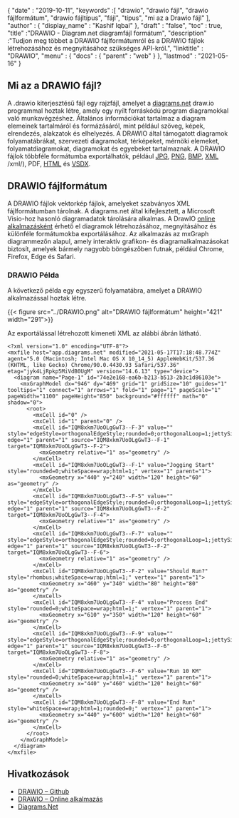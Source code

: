 {
  "date" : "2019-10-11",
  "keywords" :[ "drawio", "drawio fájl", "drawio fájlformátum", "drawio fájltípus", "fájl", "típus", "mi az a Drawio fájl" ],
  "author" : {
    "display_name" : "Kashif Iqbal"
},
  "draft" : "false",
  "toc" : true,
  "title" :"DRAWIO - Diagram.net diagramfájl formátum",
  "description" :"Tudjon meg többet a DRAWIO fájlformátumról és a DRAWIO fájlok létrehozásához és megnyitásához szükséges API-król.",
  "linktitle" : "DRAWIO",
  "menu" : {
    "docs" : {
      "parent" : "web"
}
},
  "lastmod" : "2021-05-16"
}

## Mi az a DRAWIO fájl?

A .drawio kiterjesztésű fájl egy rajzfájl, amelyet a [diagrams.net](https://www.diagrams.net/) draw.io programmal hoztak létre, amely egy nyílt forráskódú program diagramokkal való munkavégzéshez. Általános információkat tartalmaz a diagram elemeinek tartalmáról és formázásáról, mint például szöveg, képek, elrendezés, alakzatok és elhelyezés. A DRAWIO által támogatott diagramok folyamatábrákat, szervezeti diagramokat, térképeket, mérnöki elemeket, folyamatdiagramokat, diagramokat és egyebeket tartalmaznak. A DRAWIO fájlok többféle formátumba exportálhatók, például [JPG](/hu/image/jpeg/), [PNG](/hu/image/png/), [BMP](/hu/image/bmp/), [XML](/hu/web) /xml/), PDF, [HTML](/hu/web/html/) és [VSDX](/hu/visio/vsdx/).

## DRAWIO fájlformátum

A DRAWIO fájlok vektorkép fájlok, amelyeket szabványos XML fájlformátumban tárolnak. A diagrams.net által kifejlesztett, a Microsoft Visio-hoz hasonló diagramadatok tárolására alkalmas. A DrawIO [online alkalmazásként](https://app.diagrams.net/) érhető el diagramok létrehozásához, megnyitásához és különféle formátumokba exportálásához. Az alkalmazás az mxGraph diagrammezőn alapul, amely interaktív grafikon- és diagramalkalmazásokat biztosít, amelyek bármely nagyobb böngészőben futnak, például Chrome, Firefox, Edge és Safari.

### DRAWIO Példa

A következő példa egy egyszerű folyamatábra, amelyet a DRAWIO alkalmazással hoztak létre.

{{< figure src="../DRAWIO.png" alt="DRAWIO fájlformátum" height="421" width="291">}}

Az exportálással létrehozott kimeneti XML az alábbi ábrán látható.

```
<?xml version="1.0" encoding="UTF-8"?>
<mxfile host="app.diagrams.net" modified="2021-05-17T17:18:48.774Z" agent="5.0 (Macintosh; Intel Mac OS X 10_14_5) AppleWebKit/537.36 (KHTML, like Gecko) Chrome/90.0.4430.93 Safari/537.36" etag="jyk4LjRpkp5MiVdB0UgM" version="14.6.13" type="device">
  <diagram name="Page-1" id="74e2e168-ea6b-b213-b513-2b3c1d86103e">
    <mxGraphModel dx="946" dy="469" grid="1" gridSize="10" guides="1" tooltips="1" connect="1" arrows="1" fold="1" page="1" pageScale="1" pageWidth="1100" pageHeight="850" background="#ffffff" math="0" shadow="0">
      <root>
        <mxCell id="0" />
        <mxCell id="1" parent="0" />
        <mxCell id="IQM8xkm7UoOLgGwT3--F-3" value="" style="edgeStyle=orthogonalEdgeStyle;rounded=0;orthogonalLoop=1;jettySize=auto;html=1;" edge="1" parent="1" source="IQM8xkm7UoOLgGwT3--F-1" target="IQM8xkm7UoOLgGwT3--F-2">
          <mxGeometry relative="1" as="geometry" />
        </mxCell>
        <mxCell id="IQM8xkm7UoOLgGwT3--F-1" value="Jogging Start" style="rounded=0;whiteSpace=wrap;html=1;" vertex="1" parent="1">
          <mxGeometry x="440" y="240" width="120" height="60" as="geometry" />
        </mxCell>
        <mxCell id="IQM8xkm7UoOLgGwT3--F-5" value="" style="edgeStyle=orthogonalEdgeStyle;rounded=0;orthogonalLoop=1;jettySize=auto;html=1;" edge="1" parent="1" source="IQM8xkm7UoOLgGwT3--F-2" target="IQM8xkm7UoOLgGwT3--F-4">
          <mxGeometry relative="1" as="geometry" />
        </mxCell>
        <mxCell id="IQM8xkm7UoOLgGwT3--F-7" value="" style="edgeStyle=orthogonalEdgeStyle;rounded=0;orthogonalLoop=1;jettySize=auto;html=1;" edge="1" parent="1" source="IQM8xkm7UoOLgGwT3--F-2" target="IQM8xkm7UoOLgGwT3--F-6">
          <mxGeometry relative="1" as="geometry" />
        </mxCell>
        <mxCell id="IQM8xkm7UoOLgGwT3--F-2" value="Should Run?" style="rhombus;whiteSpace=wrap;html=1;" vertex="1" parent="1">
          <mxGeometry x="460" y="340" width="80" height="80" as="geometry" />
        </mxCell>
        <mxCell id="IQM8xkm7UoOLgGwT3--F-4" value="Process End" style="rounded=0;whiteSpace=wrap;html=1;" vertex="1" parent="1">
          <mxGeometry x="610" y="350" width="120" height="60" as="geometry" />
        </mxCell>
        <mxCell id="IQM8xkm7UoOLgGwT3--F-9" value="" style="edgeStyle=orthogonalEdgeStyle;rounded=0;orthogonalLoop=1;jettySize=auto;html=1;" edge="1" parent="1" source="IQM8xkm7UoOLgGwT3--F-6" target="IQM8xkm7UoOLgGwT3--F-8">
          <mxGeometry relative="1" as="geometry" />
        </mxCell>
        <mxCell id="IQM8xkm7UoOLgGwT3--F-6" value="Run 10 KM" style="rounded=0;whiteSpace=wrap;html=1;" vertex="1" parent="1">
          <mxGeometry x="440" y="460" width="120" height="60" as="geometry" />
        </mxCell>
        <mxCell id="IQM8xkm7UoOLgGwT3--F-8" value="End Run" style="whiteSpace=wrap;html=1;rounded=0;" vertex="1" parent="1">
          <mxGeometry x="440" y="600" width="120" height="60" as="geometry" />
        </mxCell>
      </root>
    </mxGraphModel>
  </diagram>
</mxfile>

```

## Hivatkozások ##

* [DRAWIO – Github](https://github.com/jgraph/drawio)
* [DRAWIO – Online alkalmazás](https://app.diagrams.net/)
* [Diagrams.Net](https://www.diagrams.net/)

